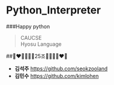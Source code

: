 # Python_Interpreter
###Happy python  
>CAUCSE  
>Hyosu Language


##👨‍❤️‍👨💖🧡💛25조💛🧡💖👨‍❤️‍👨
* __김석주__ https://github.com/seokzooland
* __김민수__ https://github.com/kimlohen

